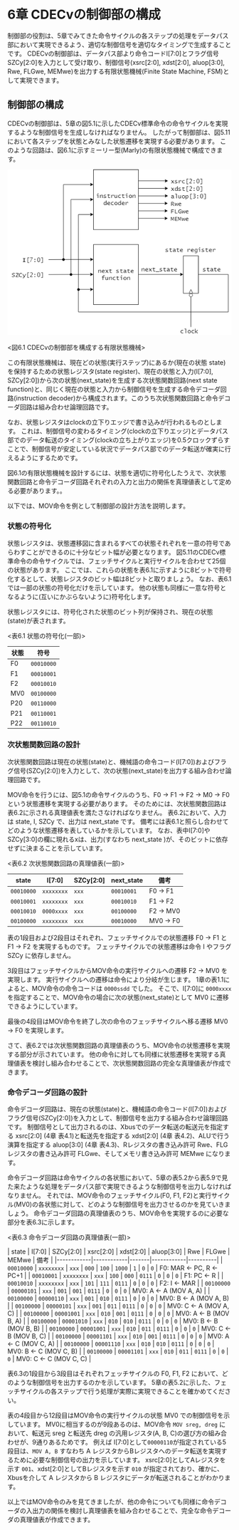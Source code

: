 # 6章 CDECvの制御部の構成

制御部の役割は、5章でみてきた命令サイクルの各ステップの処理をデータパス部において実現できるよう、適切な制御信号を適切なタイミングで生成することです。
CDECvの制御部は、データパス部より命令コードI[7:0]とフラグ信号SZCy[2:0]を入力として受け取り、制御信号(xsrc[2:0], xdst[2:0], aluop[3:0], Rwe, FLGwe, MEMwe)を出力する有限状態機械(Finite State Machine, FSM)として実現できます。

## 制御部の構成

CDECvの制御部は、5章の図5.1に示したCDECv標準命令の命令サイクルを実現するような制御信号を生成しなければなりません。
したがって制御部は、図5.11において各ステップを状態とみなした状態遷移を実現する必要があります。
このような回路は、図6.1に示すミーリー型(Marly)の有限状態機械で構成できます。

![CDECvの制御部を構成する有限状態機械](./assets/control_unit_fsm.png "CDECvの制御部を構成する有限状態機械")

<図6.1 CDECvの制御部を構成する有限状態機械>

この有限状態機械は、現在どの状態(実行ステップ)にあるか(現在の状態 state)を保持するための状態レジスタ(state register)、現在の状態と入力(I[7:0], SZCy[2:0])から次の状態(next_state)を生成する次状態関数回路(next state function)と、同じく現在の状態と入力から制御信号を生成する命令デコーダ回路(instruction decoder)から構成されます。このうち次状態関数回路と命令デコーダ回路は組み合わせ論理回路です。

なお、状態レジスタはclockの立下りエッジで書き込みが行われるものとします。
これは、制御信号の変わるタイミング(clockの立下りエッジ)とデータパス部でのデータ転送のタイミング(clockの立ち上がりエッジ)を0.5クロックずらすことで、制御信号が安定している状況でデータパス部でのデータ転送が確実に行えるようにするためです。

図6.1の有限状態機械を設計するには、状態を適切に符号化したうえで、次状態関数回路と命令デコーダ回路それぞれの入力と出力の関係を真理値表として定める必要があります。。

以下では、MOV命令を例として制御部の設計方法を説明します。

### 状態の符号化

状態レジスタは、状態遷移図に含まれるすべての状態それぞれを一意の符号であらわすことができるのに十分なビット幅が必要となります。
図5.11のCDECv標準命令の命令サイクルでは、フェッチサイクルと実行サイクルを合わせて25個の状態があります。
ここでは、これらの状態を表6.1に示すように8ビットで符号化するとして、状態レジスタのビット幅は8ビットと取りましょう。
なお、表6.1では一部の状態の符号化だけを示しています。
他の状態も同様に一意な符号となるように(互いにかぶらないように)符号化します。

状態レジスタには、符号化された状態のビット列が保持され、現在の状態(state)が表されます。

<表6.1 状態の符号化(一部)>

|状態|符号        |
|----|------------|
|F0  | `00010000` |
|F1  | `00010001` |
|F2  | `00010010` |
|MV0 | `00100000` |
|P20 | `00110000` |
|P21 | `00110001` |
|P22 | `00110010` |

### 次状態関数回路の設計

次状態関数回路は現在の状態(state)と、機械語の命令コード(I[7:0])およびフラグ信号(SZCy[2:0])を入力として、次の状態(next_state)を出力する組み合わせ論理回路です。

MOV命令を行うには、図5.1の命令サイクルのうち、F0 -> F1 -> F2 -> M0 -> F0 という状態遷移を実現する必要があります。
そのためには、次状態関数回路は表6.2に示される真理値表を満たさなければなりません。
表6.2において、入力は state, I, SZCy で、出力は next_state です。
備考には表6.1と照らし合わせてどのような状態遷移を表しているかを示しています。
なお、表中I[7:0]やSZCy[3:0]の欄に現れるxは、出力(すなわち next_state )が、そのビットに依存せずに決まることを示しています。

<表6.2 次状態関数回路の真理値表(一部)>

| state      | I[7:0] | SZCy[2:0] | next_state | 備考     |
|------------|------------|-------|------------|----------|
| `00010000` | `xxxxxxxx` | `xxx` | `00010001` | F0 -> F1 |
| `00010001` | `xxxxxxxx` | `xxx` | `00010010` | F1 -> F2 |
| `00010010` | `0000xxxx` | `xxx` | `00100000` | F2 -> MV0|
| `00100000` | `xxxxxxxx` | `xxx` | `00010000` | MV0 -> F0|

表の1段目および2段目はそれぞれ、フェッチサイクルでの状態遷移 F0 -> F1 と
F1 -> F2 を実現するものです。
フェッチサイクルでの状態遷移は命令 I やフラグ SZCy に依存しません。

3段目はフェッチサイクルからMOV命令の実行サイクルへの遷移 F2 -> MV0 を実現します。
実行サイクルへの遷移は命令により分岐が生じます。
1章の表1.1によると、MOV命令の命令コードは `0000ssdd` でした。
そこで、I[7:0]に `0000xxxx` を指定することで、MOV命令の場合に次の状態(next_state)として MV0 に遷移できるようにしています。

最後の4段目はMOV命令を終了し次の命令のフェッチサイクルへ移る遷移 MV0 -> F0 を実現します。

さて、表6.2では次状態関数回路の真理値表のうち、MOV命令の状態遷移を実現する部分が示されています。
他の命令に対しても同様に状態遷移を実現する真理値表を検討し組み合わせることで、次状態関数回路の完全な真理値表が作成できます。

### 命令デコーダ回路の設計

命令デコーダ回路は、現在の状態(state)と、機械語の命令コード(I[7:0])およびフラグ信号(SZCy[2:0])を入力として、制御信号を出力する組み合わせ論理回路です。
制御信号として出力されるのは、Xbusでのデータ転送の転送元を指定する xsrc[2:0] (4章 表4.1)と転送先を指定する xdst[2:0] (4章 表4.2)、ALUで行う演算を指定する aluop[3:0] (4章 表4.3)、Rレジスタの書き込み許可 Rwe、FLGレジスタの書き込み許可 FLGwe、そしてメモリ書き込み許可 MEMwe になります。

命令デコーダ回路は命令サイクルの各状態において、5章の表5.2から表5.9で見た来たような処理をデータパス部で実現できるような制御信号を出力しなければなりません。
それでは、MOV命令のフェッチサイクル(F0, F1, F2)と実行サイクル(MV0)の各状態に対して、どのような制御信号を出力させるのかを見ていきましょう。
命令デコーダ回路の真理値表のうち、MOV命令を実現するのに必要な部分を表6.3に示します。

<表6.3 命令デコーダ回路の真理値表(一部)>

| state | I[7:0] | SZCy[2:0] | xsrc[2:0] | xdst[2:0] | aluop[3:0] | Rwe | FLGwe | MEMwe | 備考 |
|------------|------------|-------|------------|----------|
| `00010000` | `xxxxxxxx` | `xxx` | `000` | `100` | `1000` | `1` | `0` | `0` | F0: MAR <- PC, R <- PC+1 |
| `00010001` | `xxxxxxxx` | `xxx` | `100` | `000` | `0111` | `0` | `0` | `0` | F1: PC <- R |
| `00010010` | `xxxxxxxx` | `xxx` | `101` | `111` | `0111` | `0` | `0` | `0` | F2: I <- MAR |
| `00100000` | `00000101` | `xxx` | `001` | `001` | `0111` | `0` | `0` | `0` | MV0: A <- A (MOV A, A) |
| `00100000` | `00000110` | `xxx` | `001` | `010` | `0111` | `0` | `0` | `0` | MV0: B <- A (MOV A, B) |
| `00100000` | `00000101` | `xxx` | `001` | `011` | `0111` | `0` | `0` | `0` | MV0: C <- A (MOV A, C) |
| `00100000` | `00001001` | `xxx` | `010` | `001` | `0111` | `0` | `0` | `0` | MV0: A <- B (MOV B, A) |
| `00100000` | `00001010` | `xxx` | `010` | `010` | `0111` | `0` | `0` | `0` | MV0: B <- B (MOV B, B) |
| `00100000` | `00001001` | `xxx` | `010` | `011` | `0111` | `0` | `0` | `0` | MV0: C <- B (MOV B, C) |
| `00100000` | `00001101` | `xxx` | `010` | `001` | `0111` | `0` | `0` | `0` | MV0: A <- C (MOV C, A) |
| `00100000` | `00001110` | `xxx` | `010` | `010` | `0111` | `0` | `0` | `0` | MV0: B <- C (MOV C, B) |
| `00100000` | `00001101` | `xxx` | `010` | `011` | `0111` | `0` | `0` | `0` | MV0: C <- C (MOV C, C) |

表6.3の1段目から3段目はそれぞれフェッチサイクルの F0, F1, F2 において、どのような制御信号を出力するのかを示しています。
5章の表5.2に示した、フェッチサイクルの各ステップで行う処理が実際に実現できることを確かめてください。

表の4段目から12段目はMOV命令の実行サイクルの状態 MV0 での制御信号を示しています。
MV0に相当するのが9段あるのは、MOV命令 `MOV sreg, dreg` において、転送元 sreg と転送先 dreg の汎用レジスタ(A, B, C)の選び方の組み合わせが、9通りあるためです。
例えば I[7:0]として`00000110`が指定されている5段目は、`MOV A, B` すなわち A レジスタからBレジスタへのデータ転送を実現するために必要な制御信号の出力を示しています。
xsrc[2:0]としてAレジスタを示す `001`、xdst[2:0]としてBレジスタを示す `010` が指定されており、確かに、Xbusを介して A レジスタから B レジスタにデータが転送されることがわかります。

以上ではMOV命令のみを見てきましたが、他の命令についても同様に命令デコーダの入出力の関係を検討し真理値表を組み合わせることで、完全な命令デコーダの真理値表が作成できます。
